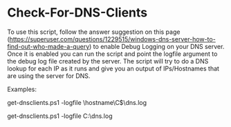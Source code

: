 # Check-For-DNS-Clients

To use this script, follow the answer suggestion on this page (https://superuser.com/questions/1229515/windows-dns-server-how-to-find-out-who-made-a-query) to enable Debug Logging on your DNS server. Once it is enabled you can run the script and point the logfile argument to the debug log file created by the server. The script will try to do a DNS lookup for each IP as it runs and give you an output of IPs/Hostnames that are using the server for DNS.


Examples:

get-dnsclients.ps1 -logfile \\hostname\C$\dns.log

get-dnsclients.ps1 -logfile C:\dns.log
